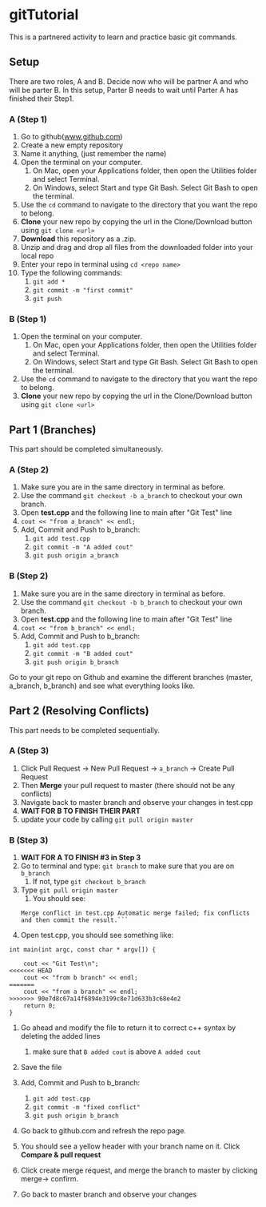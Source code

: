 # gitTutorial

This is a partnered activity to learn and practice basic git commands.

## Setup

There are two roles, A and B. Decide now who will be partner A and who will be parter B.
In this setup, Parter B needs to wait until Parter A has finished their Step1. 

### A (Step 1)
1. Go to github(www.github.com)
1. Create a new empty repository
1. Name it anything, (just remember the name)
1. Open the terminal on your computer.
    1. On Mac, open your Applications folder, then open the Utilities folder and select Terminal.
    1. On Windows, select Start and type Git Bash. Select Git Bash to open the terminal.
1. Use the `cd` command to navigate to the directory that you want the repo to belong.
1. **Clone** your new repo by copying the url in the Clone/Download button using `git clone <url>`
1. **Download** this repository as a .zip.
1. Unzip and drag and drop all files from the downloaded folder into your local repo
1. Enter your repo in terminal using `cd <repo name>`
1. Type the following commands:
    1. `git add *`
    1. `git commit -m "first commit"`
    1. `git push`
    
### B (Step 1) 
1. Open the terminal on your computer.
    1. On Mac, open your Applications folder, then open the Utilities folder and select Terminal.
    1. On Windows, select Start and type Git Bash. Select Git Bash to open the terminal.
1. Use the `cd` command to navigate to the directory that you want the repo to belong.
1. **Clone** your new repo by copying the url in the Clone/Download button using `git clone <url>`

## Part 1 (Branches)
This part should be completed simultaneously. 

### A (Step 2)
1. Make sure you are in the same directory in terminal as before.
1. Use the command `git checkout -b a_branch` to checkout your own branch.
1. Open **test.cpp** and the following line to main after "Git Test" line
1. `cout << "from a_branch" << endl;`
1. Add, Commit and Push to b_branch:
    1. `git add test.cpp`
    1. `git commit -m "A added cout"`
    1. `git push origin a_branch`
    
### B (Step 2)
1. Make sure you are in the same directory in terminal as before.
1. Use the command `git checkout -b b_branch` to checkout your own branch.
1. Open **test.cpp** and the following line to main after "Git Test" line
1. `cout << "from b_branch" << endl;`
1. Add, Commit and Push to b_branch:
    1. `git add test.cpp`
    1. `git commit -m "B added cout"`
    1. `git push origin b_branch`

Go to your git repo on Github and examine the different branches (master, a_branch, b_branch) and see what everything looks like. 

## Part 2 (Resolving Conflicts)

This part needs to be completed sequentially. 

### A (Step 3)
1. Click Pull Request -> New Pull Request -> `a_branch` -> Create Pull Request 
1. Then **Merge** your pull request to master (there should not be any conflicts)
1. Navigate back to master branch and observe your changes in test.cpp
1. **WAIT FOR B TO FINISH THEIR PART**
1. update your code by calling `git pull origin master`

### B (Step 3)
1. **WAIT FOR A TO FINISH #3 in Step 3**
1. Go to terminal and type: `git branch` to make sure that you are on `b_branch`
    1. If not, type `git checkout b_branch`
1. Type `git pull origin master`
    1. You should see: 
    ```Auto-merging test.cpp CONFLICT (content): 
    Merge conflict in test.cpp Automatic merge failed; fix conflicts and then commit the result.```
1. Open test.cpp, you should see something like:
```
int main(int argc, const char * argv[]) {

    cout << "Git Test\n";
<<<<<<< HEAD
    cout << "from b branch" << endl;
=======
    cout << "from a branch" << endl;
>>>>>>> 90e7d8c67a14f6894e3199c8e71d633b3c68e4e2
    return 0;
}
```
1. Go ahead and modify the file to return it to correct c++ syntax by deleting the added lines
    1. make sure that `B added cout` is above `A added cout`
1. Save the file
1. Add, Commit and Push to b_branch:
    1. `git add test.cpp`
    1. `git commit -m "fixed conflict"`
    1. `git push origin b_branch`

1. Go back to github.com and refresh the repo page.
1. You should see a yellow header with your branch name on it. Click **Compare & pull request**
1. Click create merge request, and merge the branch to master by clicking merge-> confirm. 
1. Go back to master branch and observe your changes

